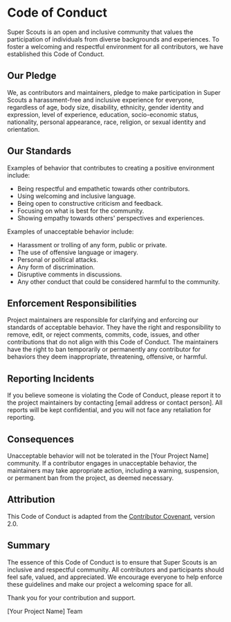 # Code of Conduct

Super Scouts is an open and inclusive community that values the participation of individuals from diverse backgrounds and experiences. To foster a welcoming and respectful environment for all contributors, we have established this Code of Conduct.

## Our Pledge

We, as contributors and maintainers, pledge to make participation in Super Scouts a harassment-free and inclusive experience for everyone, regardless of age, body size, disability, ethnicity, gender identity and expression, level of experience, education, socio-economic status, nationality, personal appearance, race, religion, or sexual identity and orientation.

## Our Standards

Examples of behavior that contributes to creating a positive environment include:

- Being respectful and empathetic towards other contributors.
- Using welcoming and inclusive language.
- Being open to constructive criticism and feedback.
- Focusing on what is best for the community.
- Showing empathy towards others' perspectives and experiences.

Examples of unacceptable behavior include:

- Harassment or trolling of any form, public or private.
- The use of offensive language or imagery.
- Personal or political attacks.
- Any form of discrimination.
- Disruptive comments in discussions.
- Any other conduct that could be considered harmful to the community.

## Enforcement Responsibilities

Project maintainers are responsible for clarifying and enforcing our standards of acceptable behavior. They have the right and responsibility to remove, edit, or reject comments, commits, code, issues, and other contributions that do not align with this Code of Conduct. The maintainers have the right to ban temporarily or permanently any contributor for behaviors they deem inappropriate, threatening, offensive, or harmful.

## Reporting Incidents

If you believe someone is violating the Code of Conduct, please report it to the project maintainers by contacting [email address or contact person]. All reports will be kept confidential, and you will not face any retaliation for reporting.

## Consequences

Unacceptable behavior will not be tolerated in the [Your Project Name] community. If a contributor engages in unacceptable behavior, the maintainers may take appropriate action, including a warning, suspension, or permanent ban from the project, as deemed necessary.

## Attribution

This Code of Conduct is adapted from the [Contributor Covenant](https://www.contributor-covenant.org/version/2/0/code_of_conduct.html), version 2.0.

## Summary

The essence of this Code of Conduct is to ensure that Super Scouts is an inclusive and respectful community. All contributors and participants should feel safe, valued, and appreciated. We encourage everyone to help enforce these guidelines and make our project a welcoming space for all.

Thank you for your contribution and support.

[Your Project Name] Team
